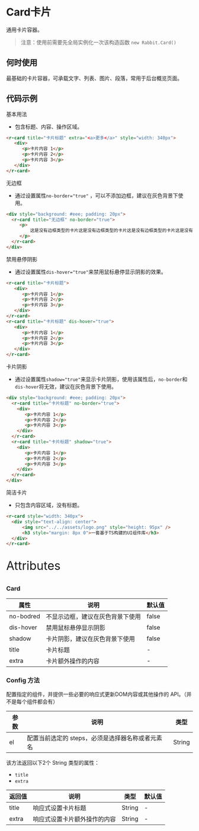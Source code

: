 # Card卡片

通用卡片容器。

> 注意：使用前需要先全局实例化一次该构造函数  `new Rabbit.Card()`

## 何时使用

最基础的卡片容器，可承载文字、列表、图片、段落，常用于后台概览页面。

## 代码示例

基本用法

- 包含标题、内容、操作区域。

```html
<r-card title="卡片标题" extra="<a>更多</a>" style="width: 340px">
   <div>
      <p>卡片内容 1</p>
      <p>卡片内容 2</p>
      <p>卡片内容 3</p>
   </div>
</r-card>
```

无边框

- 通过设置属性`no-border="true"` ，可以不添加边框，建议在灰色背景下使用。

```html
<div style="background: #eee; padding: 20px">
  <r-card title="无边框" no-border="true">
     <p>
         这是没有边框类型的卡片这是没有边框类型的卡片这是没有边框类型的卡片这是没有边框类型的卡片
     </p>
  </r-card>
</div>
```

禁用悬停阴影

- 通过设置属性`dis-hover="true"`来禁用鼠标悬停显示阴影的效果。

```html
<r-card title="卡片标题">
   <div>
      <p>卡片内容 1</p>
      <p>卡片内容 2</p>
      <p>卡片内容 3</p>
   </div>
</r-card>
<r-card title="卡片标题" dis-hover="true">
   <div>
      <p>卡片内容 1</p>
      <p>卡片内容 2</p>
      <p>卡片内容 3</p>
   </div>
</r-card>
```

卡片阴影

- 通过设置属性`shadow="true"`来显示卡片阴影，使用该属性后，`no-border`和`dis-hover`将无效，建议在灰色背景下使用。

```html
<div style="background: #eee; padding: 20px">
  <r-card title="卡片标题" no-border="true">
    <div>
       <p>卡片内容 1</p>
       <p>卡片内容 2</p>
       <p>卡片内容 3</p>
    </div>
  </r-card>
  <r-card title="卡片标题" shadow="true">
    <div>
       <p>卡片内容 1</p>
       <p>卡片内容 2</p>
       <p>卡片内容 3</p>
    </div>
  </r-card>
</div>
```

简洁卡片 

- 只包含内容区域，没有标题。

```html
<r-card style="width: 340px">
  <div style="text-align: center">
      <img src="../../assets/logo.png" style="height: 95px" />
      <h3 style="margin: 8px 0">一套基于TS构建的UI组件库</h3>
  </div>
</r-card>
```

<p style="font-size: 32px">Attributes</p>

### Card

| 属性        | 说明                             | 默认值 |
| ----------- | -------------------------------- | ------ |
| no-bodred   | 不显示边框，建议在灰色背景下使用 | false      |
| dis-hover   | 禁用鼠标悬停显示阴影             | false      |
| shadow      | 卡片阴影，建议在灰色背景下使用   | false  |
| title       | 卡片标题                         | -      |
| extra       | 卡片额外操作的内容               | -      |

### Config  方法

配置指定的组件，并提供一些必要的响应式更新DOM内容或其他操作的 API。（并不是每个组件都会有）

| 参数 | 说明                                             | 类型   |
| ---- | ------------------------------------------------ | ------ |
| el   | 配置当前选定的 steps，必须是选择器名称或者元素名 | String |

该方法返回以下2个 String 类型的属性：

- `title`
- `extra`

| 返回值 | 说明                         | 类型   | 默认值 |
| ------ | ---------------------------- | ------ | ------ |
| title  | 响应式设置卡片标题           | String | -      |
| extra  | 响应式设置卡片额外操作的内容 | String | -      |